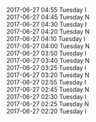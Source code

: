 2017-06-27 04:55 Tuesday  I  
2017-06-27 04:45 Tuesday  N  
2017-06-27 04:30 Tuesday  I  
2017-06-27 04:20 Tuesday  N  
2017-06-27 04:10 Tuesday  I  
2017-06-27 04:00 Tuesday  N  
2017-06-27 03:50 Tuesday  I  
2017-06-27 03:40 Tuesday  N  
2017-06-27 03:25 Tuesday  I  
2017-06-27 03:20 Tuesday  N  
2017-06-27 02:55 Tuesday  I  
2017-06-27 02:45 Tuesday  N  
2017-06-27 02:30 Tuesday  I  
2017-06-27 02:25 Tuesday  N  
2017-06-27 02:20 Tuesday  I  

